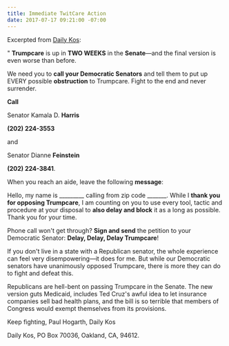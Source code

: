 ```yaml
---
title: Immediate TwitCare Action
date: 2017-07-17 09:21:00 -07:00
---
```


Excerpted from [Daily Kos](https://www.dailykos.com/):

" **Trumpcare** is up in **TWO WEEKS** in the **Senate**—and the final version is even worse than before. 

We need you to **call your Democratic Senators** and tell them to put up EVERY possible **obstruction** to Trumpcare. Fight to the end and never surrender. 

**Call** 

Senator Kamala D. **Harris**

**(202) 224-3553** 

and 

Senator Dianne **Feinstein** 

**(202) 224-3841**. 

When you reach an aide, leave the following **message**: 

Hello, my name is _________ calling from zip code _______. While I **thank you for opposing Trumpcare**, I am counting on you to use every tool, tactic and procedure at your disposal to **also delay and block** it as a long as possible. Thank you for your time.

Phone call won't get through? 
**Sign and send** the petition to your Democratic Senator: **Delay, Delay, Delay Trumpcare**! 

If you don't live in a state with a Republican senator, the whole experience can feel very disempowering—it does for me. But while our Democratic senators have unanimously opposed Trumpcare, there is more they can do to fight and defeat this. 

Republicans are hell-bent on passing Trumpcare in the Senate. The new version guts Medicaid, includes Ted Cruz's awful idea to let insurance companies sell bad health plans, and the bill is so terrible that members of Congress would exempt themselves from its provisions. 

Keep fighting, 
Paul Hogarth, Daily Kos

Daily Kos, PO Box 70036, Oakland, CA, 94612.